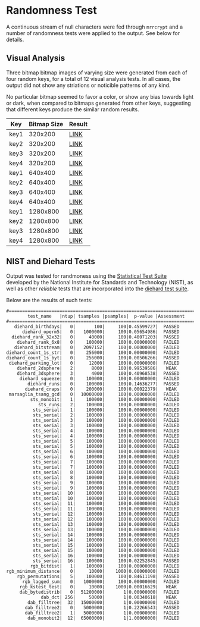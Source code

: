 Randomness Test
===============

A continuous stream of null characters were fed through `mrrcrypt` and a
number of randomness tests were applied to the output. See below for details.

Visual Analysis
---------------

Three bitmap bitmap images of varying size were generated from each of
four random keys, for a total of 12 visual analysis tests. In all cases,
the output did not show any striations or noticible patterns of any kind.

No particular bitmap seemed to favor a color, or show any bias towards
light or dark, when compared to bitmaps generated from other keys,
suggesting that different keys produce the similar random results.

Key  | Bitmap Size | Result
-----|-------------|-------
key1 | 320x200     | [LINK](http://brianbarto.info/extern/images/mrrcrypt/test01.bmp)
key2 | 320x200     | [LINK](http://brianbarto.info/extern/images/mrrcrypt/test02.bmp)
key3 | 320x200     | [LINK](http://brianbarto.info/extern/images/mrrcrypt/test03.bmp)
key4 | 320x200     | [LINK](http://brianbarto.info/extern/images/mrrcrypt/test04.bmp)
key1 | 640x400     | [LINK](http://brianbarto.info/extern/images/mrrcrypt/test05.bmp)
key2 | 640x400     | [LINK](http://brianbarto.info/extern/images/mrrcrypt/test06.bmp)
key3 | 640x400     | [LINK](http://brianbarto.info/extern/images/mrrcrypt/test07.bmp)
key4 | 640x400     | [LINK](http://brianbarto.info/extern/images/mrrcrypt/test08.bmp)
key1 | 1280x800    | [LINK](http://brianbarto.info/extern/images/mrrcrypt/test09.bmp)
key2 | 1280x800    | [LINK](http://brianbarto.info/extern/images/mrrcrypt/test10.bmp)
key3 | 1280x800    | [LINK](http://brianbarto.info/extern/images/mrrcrypt/test11.bmp)
key4 | 1280x800    | [LINK](http://brianbarto.info/extern/images/mrrcrypt/test12.bmp)


NIST and Diehard Tests
----------------------

Output was tested for randmoness using the
[Statistical Test Suite](http://csrc.nist.gov/groups/ST/toolkit/rng/stats_tests.html)
developed by the National Institute for Standards and Technology (NIST),
as well as other *reliable* tests that are incorporated into the
[diehard test suite](https://en.wikipedia.org/wiki/Diehard_tests).

Below are the results of such tests:

```
#=============================================================================#
        test_name   |ntup| tsamples |psamples|  p-value |Assessment
#=============================================================================#
   diehard_birthdays|   0|       100|     100|0.45599727|  PASSED  
      diehard_operm5|   0|   1000000|     100|0.05654986|  PASSED  
  diehard_rank_32x32|   0|     40000|     100|0.40071203|  PASSED  
    diehard_rank_6x8|   0|    100000|     100|0.00000000|  FAILED  
   diehard_bitstream|   0|   2097152|     100|0.00000000|  FAILED
diehard_count_1s_str|   0|    256000|     100|0.00000000|  FAILED
diehard_count_1s_byt|   0|    256000|     100|0.00506266|  PASSED
 diehard_parking_lot|   0|     12000|     100|0.00000000|  FAILED
    diehard_2dsphere|   2|      8000|     100|0.99539586|   WEAK
    diehard_3dsphere|   3|      4000|     100|0.40968538|  PASSED
     diehard_squeeze|   0|    100000|     100|0.00000000|  FAILED
        diehard_runs|   0|    100000|     100|0.14636277|  PASSED
       diehard_craps|   0|    200000|     100|0.00022379|   WEAK
 marsaglia_tsang_gcd|   0|  10000000|     100|0.00000000|  FAILED
         sts_monobit|   1|    100000|     100|0.00000000|  FAILED
            sts_runs|   2|    100000|     100|0.00000000|  FAILED
          sts_serial|   1|    100000|     100|0.00000000|  FAILED  
          sts_serial|   2|    100000|     100|0.00000000|  FAILED  
          sts_serial|   3|    100000|     100|0.00000000|  FAILED  
          sts_serial|   3|    100000|     100|0.00000000|  FAILED  
          sts_serial|   4|    100000|     100|0.00000000|  FAILED  
          sts_serial|   4|    100000|     100|0.00000000|  FAILED  
          sts_serial|   5|    100000|     100|0.00000000|  FAILED  
          sts_serial|   5|    100000|     100|0.00000000|  FAILED  
          sts_serial|   6|    100000|     100|0.00000000|  FAILED  
          sts_serial|   6|    100000|     100|0.00000000|  FAILED  
          sts_serial|   7|    100000|     100|0.00000000|  FAILED  
          sts_serial|   7|    100000|     100|0.00000000|  FAILED  
          sts_serial|   8|    100000|     100|0.00000000|  FAILED  
          sts_serial|   8|    100000|     100|0.00000000|  FAILED  
          sts_serial|   9|    100000|     100|0.00000000|  FAILED  
          sts_serial|   9|    100000|     100|0.00000000|  FAILED  
          sts_serial|  10|    100000|     100|0.00000000|  FAILED  
          sts_serial|  10|    100000|     100|0.00000000|  FAILED  
          sts_serial|  11|    100000|     100|0.00000000|  FAILED  
          sts_serial|  11|    100000|     100|0.00000000|  FAILED  
          sts_serial|  12|    100000|     100|0.00000000|  FAILED  
          sts_serial|  12|    100000|     100|0.00000000|  FAILED  
          sts_serial|  13|    100000|     100|0.00000000|  FAILED  
          sts_serial|  13|    100000|     100|0.00000000|  FAILED  
          sts_serial|  14|    100000|     100|0.00000000|  FAILED  
          sts_serial|  14|    100000|     100|0.00000000|  FAILED  
          sts_serial|  15|    100000|     100|0.00000000|  FAILED  
          sts_serial|  15|    100000|     100|0.00000000|  FAILED  
          sts_serial|  16|    100000|     100|0.00000000|  FAILED  
          sts_serial|  16|    100000|     100|0.02252845|  PASSED
         rgb_bitdist|   1|    100000|     100|0.00000000|  FAILED
rgb_minimum_distance|   0|     10000|    1000|0.00000000|  FAILED
    rgb_permutations|   5|    100000|     100|0.84611198|  PASSED
      rgb_lagged_sum|   0|   1000000|     100|0.00000000|  FAILED
     rgb_kstest_test|   0|     10000|    1000|0.00016629|   WEAK
     dab_bytedistrib|   0|  51200000|       1|0.00000000|  FAILED
             dab_dct| 256|     50000|       1|0.00340618|   WEAK
        dab_filltree|  32|  15000000|       1|0.00000000|  FAILED  
       dab_filltree2|   0|   5000000|       1|0.22266543|  PASSED  
       dab_filltree2|   1|   5000000|       1|0.00000000|  FAILED
        dab_monobit2|  12|  65000000|       1|1.00000000|  FAILED
```


